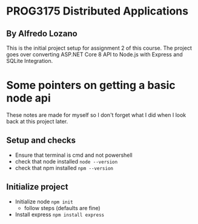 # PROG3175 Distributed Applications
## By Alfredo Lozano

This is the initial project setup for assignment 2 of this course.
The project goes over converting ASP.NET Core 8 API to Node.js with Express and SQLite Integration.

# Some pointers on getting a basic node api
These notes are made for myself so I don't forget what I did when I look back at this project later.

## Setup and checks
- Ensure that terminal is cmd and not powershell
- check that node installed `node --version`
- check that npm installed `npm --version`

## Initialize project
- Initialize node `npm init`
   - follow steps (defaults are fine)
- Install express `npm install express`